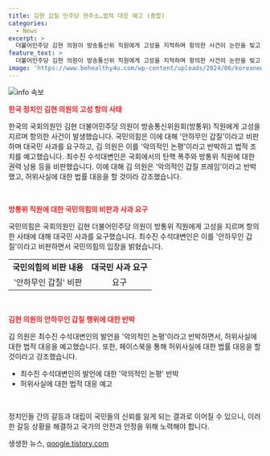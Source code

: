 ```yaml
---
title: 김현 갑질 민주당 현주소…법적 대응 예고 (종합)
categories:
  - News
excerpt: >
  더불어민주당 김현 의원이 방송통신위 직원에게 고성을 지적하며 항의한 사건이 논란을 빚고 있다. 국민의힘은 이를 안하무인 갑질로 비판하고, 김 의원은 이를 악의적인 논평이라고 반박하며 법적 조치를 취할 것이라고 밝혔다. 최수진 수석대변인은 김 의원을 행패 수준이라 비판하며, 민주당의 현주소를 꼬집었다. 김 의원은 최 수석대변인을 향해 허위사실이라고 강력히 반박했고, 법적 대응을 예고했다.
feature_text: >
  더불어민주당 김현 의원이 방송통신위 직원에게 고성을 지적하며 항의한 사건이 논란을 빚고 있다. 국민의힘은 이를 안하무인 갑질로 비판하고, 김 의원은 이를 악의적인 논평이라고 반박하며 법적 조치를 취할 것이라고 밝혔다. 최수진 수석대변인은 김 의원을 행패 수준이라 비판하며, 민주당의 현주소를 꼬집었다. 김 의원은 최 수석대변인을 향해 허위사실이라고 강력히 반박했고, 법적 대응을 예고했다.
image: 'https://www.behealthy4u.com/wp-content/uploads/2024/06/koreanews.jpg'
---
```


<p><img src="https://www.behealthy4u.com/wp-content/uploads/2024/06/koreanews.jpg" alt="info 속보" /></p>

<p><b><span style="color: #ee2323;">한국 정치인 김현 의원의 고성 항의 사태</span></b></p>

<p>한국의 국회의원인 김현 더불어민주당 의원이 방송통신위원회(방통위) 직원에게 고성을 지르며 항의한 사건이 발생했습니다. 국민의힘은 이에 대해 '안하무인 갑질'이라고 비판하며 대국민 사과를 요구하고, 김 의원은 이를 '악의적인 논평'이라고 반박하고 법적 조치를 예고했습니다. 최수진 수석대변인은 국회에서의 탄핵 폭주와 방통위 직원에 대한 권력 남용 등을 비판했습니다. 이에 대해 김 의원은 '악의적인 갑질 프레임'이라고 반박했고, 허위사실에 대한 법률 대응을 할 것이라 강조했습니다.</p>

<p data-ke-size="size16">&nbsp;</p>

<p><b><span style="color: #ee2323;">방통위 직원에 대한 국민의힘의 비판과 사과 요구</span></b></p>

<p>국민의힘은 국회의원인 김현 더불어민주당 의원이 방통위 직원에게 고성을 지르며 항의한 사태에 대해 대국민 사과를 요구했습니다. 최수진 수석대변인은 이를 '안하무인 갑질'이라고 비판하면서 국민의힘의 입장을 밝혔습니다.</p>

<table>
  <tr>
    <td style="text-align: center; height: 17px;"><b>국민의힘의 비판 내용</b></td>
    <td style="text-align: center; height: 17px;"><b>대국민 사과 요구</b></td>
  </tr>
  <tr>
    <td style="text-align: center;">'안하무인 갑질' 비판</td>
    <td style="text-align: center;">요구</td>
  </tr>
</table>

<p data-ke-size="size16">&nbsp;</p>

<p><b><span style="color: #ee2323;">김현 의원의 안하무인 갑질 행위에 대한 반박</span></b></p>

<p>김 의원은 최수진 수석대변인의 발언을 '악의적인 논평'이라고 반박하면서, 허위사실에 대한 법적 대응을 예고했습니다. 또한, 페이스북을 통해 허위사실에 대한 법률 대응을 할 것이라고 강조했습니다.</p>

<ul>
  <li>최수진 수석대변인의 발언에 대한 '악의적인 논평' 반박</li>
  <li>허위사실에 대한 법적 대응 예고</li>
</ul>

<p data-ke-size="size16">&nbsp;</p>

<p>정치인들 간의 갈등과 대립이 국민들의 신뢰를 잃게 되는 결과로 이어질 수 있으니, 이러한 갈등 상황을 해결하고 국가의 안전과 안정을 위해 노력해야 합니다.</p>
생생한 뉴스, <a href="https://qoogle.tistory.com" rel="dofollow">qoogle.tistory.com</a>


